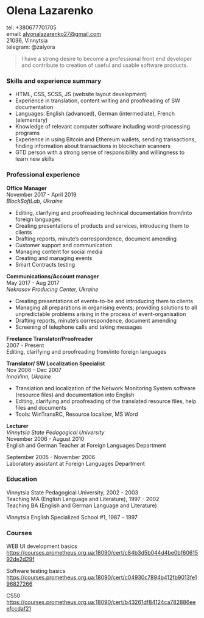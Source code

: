 # Olena Lazarenko  
tel: +380677701705  
email: alyonalazarenko27@gmail.com  
21036, Vinnytsia  
telegram: @zalyora

> I have a strong desire to become a professional front end developer and contribute to creation of useful and usable software products.

### Skills and experience summary

+ HTML, CSS, SCSS, JS (website layout development)
+ Experience in translation, content writing and proofreading of SW documentation
+ Languages: English (advanced), German (intermediate), French (elementary)
+ Knowledge of relevant computer software including word-processing programs
+ Experience in using Bitcoin and Ethereum wallets, sending transactions, finding information about transactions in blockchain scanners
+ GTD person with a strong sense of responsibility and willingness to learn new skills

### Professional experience

**Office Manager**  
November 2017 - April 2019  
*BlockSoftLab, Ukraine* 
+ Editing, clarifying and proofreading technical documentation from/into foreign languages
+ Creating presentations of products and services, introducing them to clients
+ Drafting reports, minute’s correspondence, document amending
+ Customer support and communication
+ Managing content for social media
+ Creating and managing events
+ Smart Contracts testing

**Communications/Account manager**  
May 2017 - Aug 2017  
*Nekrasov Producing Center, Ukraine* 
+ Creating presentations of events-to-be and introducing them to clients
+ Managing all preparations in organising events; providing solutions to all unpredictable problems arising in the process of event-organisation
+ Drafting reports, minute’s correspondence, document amending
+ Screening of telephone calls and taking messages

**Freelance Translator/Proofreader**  
2007 - Present  
Editing, clarifying and proofreading from/into foreign languages

**Translator/ SW Localization Specialist**  
Nov 2006 – Dec  2007  
*InnoVinn, Ukraine*
+ Translation and localization of the Network Monitoring System software (resource files) and documentation into English
+ Editing, clarifying and proofreading of the translated resource files, help files and documents
+ Tools: WinTransRC, Resource localizer, MS Word

**Lecturer**  
*Vinnytsia State Pedagogical University*  
November 2006 - August 2010  
English and German Teacher at Foreign Languages Department

September 2005 - November 2006  
Laboratory assistant at Foreign Languages Department

### Education
Vinnytsia State Pedagogical University, 2002 - 2003  
Teaching MA (English Language and Literature), 1997 - 2002  
Teaching BA (English and German Language and Literature)

Vinnytsia English Specialized School #1, 1987 – 1997

### Courses  
WEB UI development basics
<https://courses.prometheus.org.ua:18090/cert/c84b3d5b044d4be0bf6061592de2d29f>  

Software testing basics
<https://courses.prometheus.org.ua:18090/cert/c04930c7894b412fb9013fe196827266>  

CS50
<https://courses.prometheus.org.ua:18090/cert/b43261df84124ca782886eeefccdaf21>  

